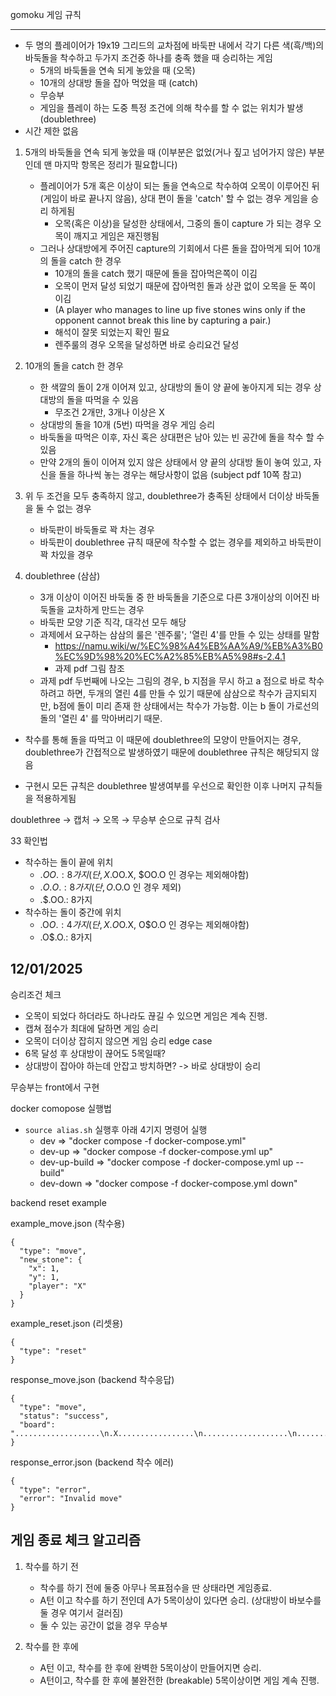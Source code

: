 gomoku 게임 규칙

---

- 두 명의 플레이어가 19x19 그리드의 교차점에 바둑판 내에서 각기 다른 색(흑/백)의 바둑돌을 착수하고 두가지 조건중 하나를 충족 했을 때 승리하는 게임
  - 5개의 바둑돌을 연속 되게 놓았을 때 (오목)
  - 10개의 상대방 돌을 잡아 먹었을 때 (catch)
  - 무승부
  - 게임을 플레이 하는 도중 특정 조건에 의해 착수를 할 수 없는 위치가 발생 (doublethree)
- 시간 제한 없음

1. 5개의 바둑돌을 연속 되게 놓았을 때 (이부분은 없었(거나 짚고 넘어가지 않은) 부분인데 맨 마지막 항목은 정리가 필요합니다)

   - 플레이어가 5개 혹은 이상이 되는 돌을 연속으로 착수하여 오목이 이루어진 뒤 (게임이 바로 끝나지 않음), 상대 편이 돌을 'catch' 할 수 없는 경우 게임을 승리 하게됨
     - 오목(혹은 이상)을 달성한 상태에서, 그중의 돌이 capture 가 되는 경우 오목이 깨지고 게임은 재진행됨
   - 그러나 상대방에게 주어진 capture의 기회에서 다른 돌을 잡아먹게 되어 10개의 돌을 catch 한 경우
     - 10개의 돌을 catch 했기 때문에 돌을 잡아먹은쪽이 이김
     - 오목이 먼저 달성 되었기 때문에 잡아먹힌 돌과 상관 없이 오목을 둔 쪽이 이김
     - (A player who manages to line up five stones wins only if the opponent cannot break this line by capturing a pair.)
     - 해석이 잘못 되었는지 확인 필요
     - 렌주룰의 경우 오목을 달성하면 바로 승리요건 달성

2. 10개의 돌을 catch 한 경우

   - 한 색깔의 돌이 2개 이어져 있고, 상대방의 돌이 양 끝에 놓아지게 되는 경우 상대방의 돌을 따먹을 수 있음
     - 무조건 2개만, 3개나 이상은 X
   - 상대방의 돌을 10개 (5번) 따먹을 경우 게임 승리
   - 바둑돌을 따먹은 이후, 자신 혹은 상대편은 남아 있는 빈 공간에 돌을 착수 할 수 있음
   - 만약 2개의 돌이 이어져 있지 않은 상태에서 양 끝의 상대방 돌이 놓여 있고, 자신을 돌을 하나씩 놓는 경우는 해당사항이 없음 (subject pdf 10쪽 참고)

3. 위 두 조건을 모두 충족하지 않고, doublethree가 충족된 상태에서 더이상 바둑돌을 둘 수 없는 경우

   - 바둑판이 바둑돌로 꽉 차는 경우
   - 바둑판이 doublethree 규칙 때문에 착수할 수 없는 경우를 제외하고 바둑판이 꽉 차있을 경우

4. doublethree (삼삼)
   - 3개 이상이 이어진 바둑돌 중 한 바둑돌을 기준으로 다른 3개이상의 이어진 바둑돌을 교차하게 만드는 경우
   - 바둑판 모양 기준 직각, 대각선 모두 해당
   - 과제에서 요구하는 삼삼의 룰은 '렌주룰'; '열린 4'를 만들 수 있는 상태를 말함
     - https://namu.wiki/w/%EC%98%A4%EB%AA%A9/%EB%A3%B0%EC%9D%98%20%EC%A2%85%EB%A5%98#s-2.4.1
     - 과제 pdf 그림 참조
   - 과제 pdf 두번째에 나오는 그림의 경우, b 지점을 무시 하고 a 점으로 바로 착수 하려고 하면, 두개의 열린 4를 만들 수 있기 때문에 삼삼으로 착수가 금지되지만, b점에 돌이 미리 존재 한 상태에서는 착수가 가능함. 이는 b 돌이 가로선의 돌의 '열린 4' 를 막아버리기 때문.

- 착수를 통해 돌을 따먹고 이 때문에 doublethree의 모양이 만들어지는 경우, doublethree가 간접적으로 발생하였기 때문에 doublethree 규칙은 해당되지 않음

- 구현시 모든 규칙은 doublethree 발생여부를 우선으로 확인한 이후 나머지 규칙들을 적용하게됨

doublethree → 캡처 → 오목 → 무승부 순으로 규칙 검사

33 확인법
- 착수하는 돌이 끝에 위치
	- .$OO. : 8가지 (단, X.$OO.X, $OO.O 인 경우는 제외해야함)
	- .$O.O.: 8가지 (단, O.$O.O 인 경우 제외)
	- .$.OO.: 8가지
- 착수하는 돌이 중간에 위치
	- .O$O.: 4가지 (단, X.O$O.X, O$O.O 인 경우는 제외해야함)
	- .O$.O.: 8가지

## 12/01/2025

승리조건 체크

- 오목이 되었다 하더라도 하나라도 끊길 수 있으면 게임은 계속 진행.
- 캡쳐 점수가 최대에 달하면 게임 승리
- 오목이 더이상 잡히지 않으면 게임 승리
  edge case
- 6목 달성 후 상대방이 끊어도 5목일때?
- 상대방이 잡아야 하는데 안잡고 방치하면? -> 바로 상대방이 승리

무승부는 front에서 구현

docker comopose 실행법

- `source alias.sh` 실행후 아래 4기지 명령어 실행
  - dev => "docker compose -f docker-compose.yml"
  - dev-up => "docker compose -f docker-compose.yml up"
  - dev-up-build => "docker compose -f docker-compose.yml up --build"
  - dev-down => "docker compose -f docker-compose.yml down"

backend reset example

example_move.json (착수용)

```
{
  "type": "move",
  "new_stone": {
    "x": 1,
    "y": 1,
    "player": "X"
  }
}
```

example_reset.json (리셋용)

```
{
  "type": "reset"
}
```

response_move.json (backend 착수응답)

```
{
  "type": "move",
  "status": "success",
  "board": "...................\n.X.................\n...................\n...................\n...................\n...................\n...................\n...................\n...................\n...................\n...................\n...................\n...................\n...................\n...................\n...................\n...................\n...................\n...................\n"
}
```

response_error.json (backend 착수 에러)

```
{
  "type": "error",
  "error": "Invalid move"
}
```

## 게임 종료 체크 알고리즘

1. 착수를 하기 전

   - 착수를 하기 전에 둘중 아무나 목표점수을 딴 상태라면 게임종료.
   - A턴 이고 착수를 하기 전인데 A가 5목이상이 있다면 승리. (상대방이 바보수를 둘 경우 여기서 걸러짐)
   - 둘 수 있는 공간이 없을 경우 무승부

2. 착수를 한 후에

   - A턴 이고, 착수를 한 후에 완벽한 5목이상이 만들어지면 승리.
   - A턴이고, 착수를 한 후에 불완전한 (breakable) 5목이상이면 게임 계속 진행.
